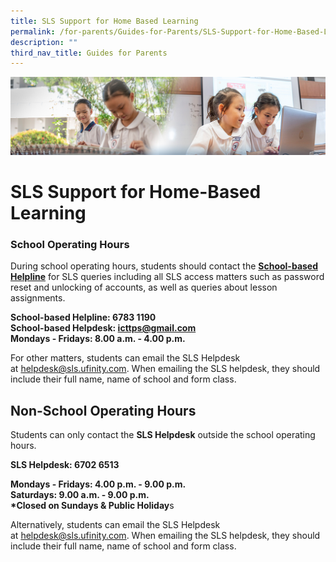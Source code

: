 ```yaml
---
title: SLS Support for Home Based Learning
permalink: /for-parents/Guides-for-Parents/SLS-Support-for-Home-Based-Learning/
description: ""
third_nav_title: Guides for Parents
---
```

![](/images/ForParents.jpg)

SLS Support for Home-Based Learning
===================================

### **School Operating Hours**

  
During school operating hours, students should contact the <u><b>School-based Helpline</b></u> for SLS queries including all SLS access matters such as password reset and unlocking of accounts, as well as queries about lesson assignments.  
  
**School-based Helpline: 6783 1190  
School-based Helpdesk: [icttps@gmail.com](mailto:icttps@gmail.com)  
Mondays - Fridays: 8.00 a.m. - 4.00 p.m.**  
  
For other matters, students can email the SLS Helpdesk at [helpdesk@sls.ufinity.com](mailto:helpdesk@sls.ufinity.com). When emailing the SLS helpdesk, they should include their full name, name of school and form class.  
  

Non-School Operating Hours
--------------------------

  
Students can only contact the **SLS Helpdesk** outside the school operating hours.  
  
**SLS Helpdesk: 6702 6513**  
  
**Mondays - Fridays: 4.00 p.m. - 9.00 p.m.  
Saturdays: 9.00 a.m. - 9.00 p.m.  
\*Closed on Sundays & Public Holiday**s  
  
Alternatively, students can email the SLS Helpdesk at [helpdesk@sls.ufinity.com](mailto:helpdesk@sls.ufinity.com). When emailing the SLS helpdesk, they should include their full name, name of school and form class.